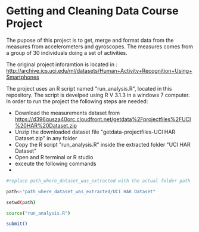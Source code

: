 # Getting and Cleaning Data Course Project

 The pupose of this project is to get, merge and format data from the measures from accelerometers and gyroscopes. The measures comes from a group of 30 individuals doing a set of activities.
 
 The original project inforamtion is located in :
   http://archive.ics.uci.edu/ml/datasets/Human+Activity+Recognition+Using+Smartphones 
   
The project uses an R script named "run_analysis.R", located in this repository. The script is develped using R V 3.1.3 in a windows 7 computer. In order to run the project the following steps are needed:

  - Download the measurements dataset from https://d396qusza40orc.cloudfront.net/getdata%2Fprojectfiles%2FUCI%20HAR%20Dataset.zip 
  - Unzip the downloaded dataset file "getdata-projectfiles-UCI HAR Dataset.zip" in any folder
  - Copy the R script "run_analysis.R" inside the extracted folder "UCI HAR Dataset"
  - Open and R terminal or R studio
  - exceute the following commands
  - 
  ```sh
  #replace path_where_dataset_was_extracted with the actual folder path
  
  path<-"path_where_dataset_was_extracted/UCI HAR Dataset"
  
  setwd(path)
  
  source("run_analysis.R")
  
  submit()
  ```
